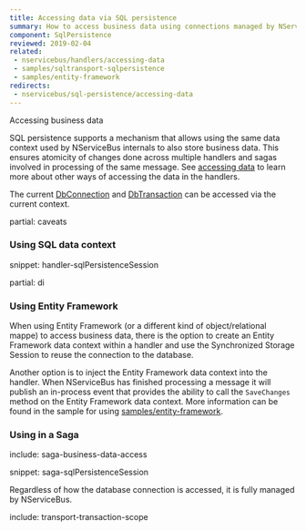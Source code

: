 ```yaml
---
title: Accessing data via SQL persistence
summary: How to access business data using connections managed by NServiceBus SQL persistence.
component: SqlPersistence
reviewed: 2019-02-04
related:
 - nservicebus/handlers/accessing-data
 - samples/sqltransport-sqlpersistence
 - samples/entity-framework
redirects:
 - nservicebus/sql-persistence/accessing-data
---
```


Accessing business data

SQL persistence supports a mechanism that allows using the same data context used by NServiceBus internals to also store business data. This ensures atomicity of changes done across multiple handlers and sagas involved in processing of the same message. See [accessing data](/nservicebus/handlers/accessing-data.md) to learn more about other ways of accessing the data in the handlers.

The current [DbConnection](https://msdn.microsoft.com/en-us/library/system.data.common.dbconnection.aspx) and [DbTransaction](https://msdn.microsoft.com/en-us/library/system.data.common.dbtransaction.aspx) can be accessed via the current context.

partial: caveats


### Using SQL data context

snippet: handler-sqlPersistenceSession

partial: di

### Using Entity Framework

When using Entity Framework (or a different kind of object/relational mappe) to access business data, there is the option to create an Entity Framework data context within a handler and use the Synchronized Storage Session to reuse the connection to the database.

Another option is to inject the Entity Framework data context into the handler. When NServiceBus has finished processing a message it will publish an in-process event that provides the ability to call the `SaveChanges` method on the Entity Framework data context. More information can be found in the sample for using [samples/entity-framework](/samples/entity-framework-core/).


### Using in a Saga

include: saga-business-data-access

snippet: saga-sqlPersistenceSession


Regardless of how the database connection is accessed, it is fully managed by NServiceBus.

include: transport-transaction-scope
